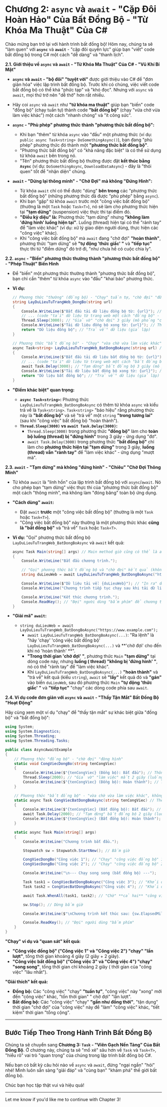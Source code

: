 # Chương 2: `async` và `await` - "Cặp Đôi Hoàn Hảo" Của Bất Đồng Bộ - "Từ Khóa Ma Thuật" Của C#

Chào mừng bạn trở lại với hành trình bất đồng bộ! Hôm nay, chúng ta sẽ "làm quen" với **`async`** và **`await`** - "cặp
đôi quyền lực" giúp bạn "viết" code bất đồng bộ trong C# một cách "dễ dàng" và "thanh lịch".

**2.1. Giới thiệu về `async` và `await` - "Từ Khóa Ma Thuật" Của C# - "Vũ Khí Bí Mật"**

- **`async` và `await` - "bộ đôi" "tuyệt vời"** được giới thiệu vào C# để "đơn giản hóa" việc lập trình bất đồng bộ.
  Trước khi có chúng, việc viết code bất đồng bộ có thể khá "phức tạp" và "khó đọc". Nhưng với `async` và `await`, mọi
  thứ trở nên "dễ thở" hơn rất nhiều.

- Hãy coi `async` và `await` như **"từ khóa ma thuật"** giúp bạn "biến" code "đồng bộ" (chạy tuần tự) thành code **"bất
  đồng bộ"** (chạy "vừa chờ vừa làm việc khác") một cách "nhanh chóng" và "ít công sức".

- **`async` - "Phù phép" phương thức thành "phương thức bất đồng bộ":**

    - Khi bạn "thêm" từ khóa `async` vào "đầu" một phương thức (ví dụ: `public async Task<string> DoSomethingAsync()`),
      bạn đang "phù phép" phương thức đó thành một **"phương thức bất đồng bộ"**.
    - "Phương thức bất đồng bộ" có "khả năng đặc biệt" là có thể sử dụng từ khóa `await` bên trong nó.
    - "Tên" phương thức bất đồng bộ thường được đặt **kết thúc bằng `Async`** (ví dụ: `DoSomethingAsync`,
      `DownloadDataAsync`) - đây là "thói quen" tốt để "nhận diện" chúng.

- **`await` - "Dừng lại thông minh" - "Chờ Đợi" mà không "Đứng Hình":**

    - Từ khóa `await` chỉ có thể được "dùng" **bên trong** các "phương thức bất đồng bộ" (những phương thức đã được "phù
      phép" bằng `async`).
    - Khi bạn "gặp" từ khóa `await` trước một "công việc bất đồng bộ" (thường là một `Task` hoặc `Task<T>`), nó sẽ làm
      cho phương thức hiện tại **"tạm dừng"** (suspension) việc thực thi tại điểm đó.
    - **"Điều kỳ diệu" là:** Phương thức "tạm dừng" nhưng **"không làm 'đứng hình' luồng hiện tại"**. Luồng (thread)
      hiện tại có thể "rảnh tay" để "làm việc khác" (ví dụ: xử lý giao diện người dùng, thực hiện các "công việc" khác).
    - Khi "công việc bất đồng bộ" mà `await` đang "chờ đợi" **"hoàn thành"**, phương thức "tạm dừng" sẽ **"tự động 'thức
      giấc' "** và **"tiếp tục"** thực thi từ "điểm dừng" đó trở đi, "như chưa hề có cuộc chia ly".

**2.2. `async` - "Biến" phương thức thường thành "phương thức bất đồng bộ" - "Phép Thuật" Biến Hình**

- Để "biến" một phương thức thường thành "phương thức bất đồng bộ", bạn chỉ cần "thêm" từ khóa `async` vào "đầu" "khai
  báo" phương thức.

- **Ví dụ:**

  ```csharp
  // Phương thức "thường" (đồng bộ) - "Chạy" tuần tự, "chờ đợi" "đứng hình"
  string LayDuLieuTuTrangWeb_DongBo(string url)
  {
      Console.WriteLine($"Bắt đầu tải dữ liệu đồng bộ từ: {url}"); // Thông báo "bắt đầu"
      // ... (code "tải" dữ liệu từ trang web một cách "đồng bộ" - "chờ đợi" "đứng hình") ...
      Thread.Sleep(3000); // "Giả vờ" "chờ đợi" 3 giây (mô phỏng "chờ đợi" mạng)
      Console.WriteLine($"Tải dữ liệu đồng bộ xong từ: {url}"); // Thông báo "xong"
      return "Dữ liệu đồng bộ"; // "Trả về" dữ liệu (giả lập)
  }

  // Phương thức "bất đồng bộ" - "Chạy" "vừa chờ vừa làm việc khác", không "đứng hình"
  async Task<string> LayDuLieuTuTrangWeb_BatDongBoAsync(string url) // Thêm 'async' và 'Task<string>'
  {
      Console.WriteLine($"Bắt đầu tải dữ liệu bất đồng bộ từ: {url}"); // Thông báo "bắt đầu"
      // ... (code "tải" dữ liệu từ trang web một cách "bất đồng bộ" - "không 'đứng hình' chờ đợi") ...
      await Task.Delay(3000); // "Tạm dừng" bất đồng bộ 3 giây (mô phỏng "chờ đợi" mạng - "không 'đứng hình' luồng") - dùng 'await' và Task.Delay
      Console.WriteLine($"Tải dữ liệu bất đồng bộ xong từ: {url}"); // Thông báo "xong"
      return "Dữ liệu bất đồng bộ"; // "Trả về" dữ liệu (giả lập)
  }
  ```

- **"Điểm khác biệt" quan trọng:**

    - **`async Task<string>`:** Phương thức `LayDuLieuTuTrangWeb_BatDongBoAsync` có thêm từ khóa `async` và kiểu trả về
      là `Task<string>`. `Task<string>` "báo hiệu" rằng phương thức này là **"bất đồng bộ"** và sẽ "trả về" một `string`
      **"trong tương lai"** (sau khi "công việc" bất đồng bộ "hoàn thành").
    - **`Thread.Sleep(3000)` vs `await Task.Delay(3000)`:**
        - `Thread.Sleep(3000)` trong phương thức **"đồng bộ"** làm cho **toàn bộ luồng (thread) bị "đứng hình"** trong 3
          giây - ứng dụng "đơ".
        - `await Task.Delay(3000)` trong phương thức **"bất đồng bộ"** chỉ làm cho **phương thức hiện tại "tạm dừng"**
          trong 3 giây, **luồng (thread) vẫn "rảnh tay"** để "làm việc khác" - ứng dụng "mượt mà".

**2.3. `await` - "Tạm dừng" mà không "đứng hình" - "Chiêu" "Chờ Đợi Thông Minh"**

- Từ khóa `await` là "linh hồn" của lập trình bất đồng bộ với `async`/`await`. Nó cho phép bạn "tạm dừng" việc thực thi
  của "phương thức bất đồng bộ" một cách "thông minh", mà không làm "đóng băng" toàn bộ ứng dụng.

- **"Cách dùng" `await`:**

    - Đặt `await` **trước** một "công việc bất đồng bộ" (thường là một `Task` hoặc `Task<T>`).
    - "Công việc bất đồng bộ" này thường là một phương thức khác **cũng là "bất đồng bộ"** và "trả về" `Task` hoặc
      `Task<T>`.

- **Ví dụ:** "Gọi" phương thức bất đồng bộ `LayDuLieuTuTrangWeb_BatDongBoAsync` và `await` kết quả:

  ```csharp
  async Task Main(string[] args) // Main method giờ cũng có thể là async!
  {
      Console.WriteLine("Bắt đầu chương trình.");

      // "Gọi" phương thức bất đồng bộ và "chờ đợi" kết quả (không "đứng hình")
      string duLieuWeb = await LayDuLieuTuTrangWeb_BatDongBoAsync("https://www.example.com"); // 'await' "tạm dừng" ở đây cho đến khi 'LayDuLieuTuTrangWeb_BatDongBoAsync' "xong việc"

      Console.WriteLine($"Dữ liệu tải về: {duLieuWeb}"); // "In ra" dữ liệu sau khi đã "tải" xong
      Console.WriteLine("Chương trình tiếp tục chạy sau khi tải dữ liệu.");

      Console.WriteLine("Kết thúc chương trình.");
      Console.ReadKey(); // "Đợi" người dùng "bấm phím" để chương trình "kết thúc"
  }
  ```

- **"Giải mã" `await`:**

    - `string duLieuWeb = await LayDuLieuTuTrangWeb_BatDongBoAsync("https://www.example.com");`
        - `await LayDuLieuTuTrangWeb_BatDongBoAsync(...)`: "Ra lệnh" là "hãy 'chạy' 'công việc bất đồng bộ'
          `LayDuLieuTuTrangWeb_BatDongBoAsync(...)` và **'chờ đợi' cho đến khi nó 'hoàn thành' **".
        - **"Trong thời gian 'chờ đợi' "**, phương thức `Main` **"tạm dừng"** tại dòng code này, nhưng **luồng (
          thread) "không bị 'đứng hình' "**, nó có thể "rảnh tay" để "làm việc khác".
        - Khi `LayDuLieuTuTrangWeb_BatDongBoAsync(...)` **"hoàn thành"** và "trả về" kết quả (kiểu `string`), `await` sẽ
          **"lấy"** kết quả đó và **"gán"** vào biến `duLieuWeb`, sau đó phương thức `Main` **"tự động 'thức giấc' "**
          và **"tiếp tục"** "chạy" các dòng code phía sau `await`.

**2.4. Ví dụ code đơn giản với `async` và `await` - "Thấy Tận Mắt" Bất Đồng Bộ "Hoạt Động"**

Hãy cùng xem một ví dụ "chạy" để "thấy tận mắt" sự khác biệt giữa "đồng bộ" và "bất đồng bộ":

```csharp
using System;
using System.Diagnostics;
using System.Threading;
using System.Threading.Tasks;

public class AsyncAwaitExample
{
    // Phương thức "đồng bộ" - "chờ đợi" "đứng hình"
    static void CongViecDongBo(string tenCongViec)
    {
        Console.WriteLine($"{tenCongViec} (Đồng bộ): Bắt đầu"); // Thông báo "bắt đầu"
        Thread.Sleep(2000); // "Giả vờ" "làm việc" mất 2 giây (luồng "đứng hình" hoàn toàn)
        Console.WriteLine($"{tenCongViec} (Đồng bộ): Hoàn thành"); // Thông báo "hoàn thành"
    }

    // Phương thức "bất đồng bộ" - "vừa chờ vừa làm việc khác", không "đứng hình"
    static async Task CongViecBatDongBoAsync(string tenCongViec) // Thêm 'async' và 'Task'
    {
        Console.WriteLine($"{tenCongViec} (Bất đồng bộ): Bắt đầu"); // Thông báo "bắt đầu"
        await Task.Delay(2000); // "Tạm dừng" bất đồng bộ 2 giây (luồng "không 'đứng hình'") - dùng 'await' và Task.Delay
        Console.WriteLine($"{tenCongViec} (Bất đồng bộ): Hoàn thành"); // Thông báo "hoàn thành"
    }

    static async Task Main(string[] args)
    {
        Console.WriteLine("Chương trình bắt đầu.");

        Stopwatch sw = Stopwatch.StartNew(); // Bấm giờ

        CongViecDongBo("Công việc 1"); // "Chạy" "công việc đồng bộ" 1
        CongViecDongBo("Công việc 2"); // "Chạy" "công việc đồng bộ" 2

        Console.WriteLine("\n--- Chạy song song (bất đồng bộ) ---");

        Task task1 = CongViecBatDongBoAsync("Công việc 3"); // "Khởi động" "công việc bất đồng bộ" 3 (chưa "chờ")
        Task task2 = CongViecBatDongBoAsync("Công việc 4"); // "Khởi động" "công việc bất đồng bộ" 4 (chưa "chờ")

        await Task.WhenAll(task1, task2); // "Chờ" **cả hai** "công việc bất đồng bộ" 3 và 4 "hoàn thành" (không "đứng hình") - dùng Task.WhenAll để "chờ" nhiều Task cùng lúc

        sw.Stop(); // Dừng bấm giờ

        Console.WriteLine($"\nChương trình kết thúc sau: {sw.ElapsedMilliseconds}ms"); // In ra "thời gian chạy"

        Console.ReadKey(); // "Đợi" người dùng "bấm phím"
    }
}
```

**"Chạy" ví dụ và "quan sát" kết quả:**

- **"Công việc đồng bộ" ("Công việc 1" và "Công việc 2") "chạy" "lần lượt"**, tổng thời gian khoảng 4 giây (2 giây + 2
  giây).
- **"Công việc bất đồng bộ" ("Công việc 3" và "Công việc 4") "chạy" "song song"**, tổng thời gian chỉ khoảng 2 giây (
  thời gian của "công việc" "lâu nhất").

**"Giải thích" kết quả:**

- **Đồng bộ:** Các "công việc" "chạy" **"tuần tự"**, "công việc" này "xong" mới đến "công việc" khác, "tốn thời gian" "
  chờ đợi" "lần lượt".
- **Bất đồng bộ:** Các "công việc" "chạy" **"gần như đồng thời"**, "tận dụng" thời gian "chờ đợi" của "công việc" này
  để "làm" "công việc" khác, "tiết kiệm" thời gian "tổng cộng".

---

## Bước Tiếp Theo Trong Hành Trình Bất Đồng Bộ

Chúng ta sẽ chuyển sang **Chương 3: `Task` - "Viên Gạch Nền Tảng" Của Bất Đồng Bộ**. Ở chương này, chúng ta sẽ "mổ xẻ"
sâu hơn về `Task` và `Task<T>`, "hiểu rõ" vai trò "quan trọng" của chúng trong lập trình bất đồng bộ C#.

Nếu bạn có bất kỳ câu hỏi nào về `async` và `await`, đừng "ngại ngần" "hỏi" nhé! Mình luôn sẵn sàng "giải đáp" và "cùng
bạn" "khám phá" thế giới bất đồng bộ.

Chúc bạn học tập thật vui và hiệu quả!

---

Let me know if you'd like me to continue with Chapter 3!